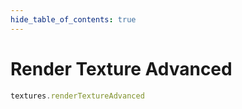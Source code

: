 ```yaml
---
hide_table_of_contents: true
---
```


# Render Texture Advanced

```js playground
textures.renderTextureAdvanced
```